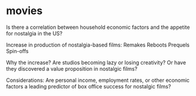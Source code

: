 # movies

Is there a correlation between household economic factors and the appetite for nostalgia in the US?

Increase in production of nostalgia-based films:
  Remakes
  Reboots
  Prequels 
  Spin-offs

Why the increase?
  Are studios becoming lazy or losing creativity?
  Or have they discovered a value proposition in nostalgic films?

Considerations:
  Are personal income, employment rates, or other economic factors a leading predictor of  box office success for nostalgic films? 
